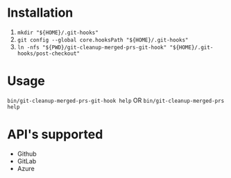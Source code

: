 
# Installation
  1. `mkdir "${HOME}/.git-hooks"`
  2. `git config --global core.hooksPath "${HOME}/.git-hooks"`
  3. `ln -nfs "${PWD}/git-cleanup-merged-prs-git-hook" "${HOME}/.git-hooks/post-checkout"`

# Usage
  `bin/git-cleanup-merged-prs-git-hook help` OR `bin/git-cleanup-merged-prs help`

# API's supported
 - Github
 - GitLab
 - Azure
